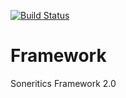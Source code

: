 [![Build Status](https://api.travis-ci.org/Soneritics/Framework.svg?branch=master)](https://travis-ci.org/Soneritics/Framework)

Framework
=========

Soneritics Framework 2.0
